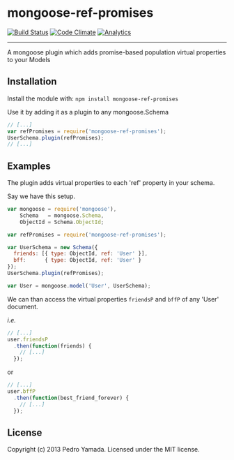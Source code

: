 mongoose-ref-promises
=====================
[![Build Status](https://secure.travis-ci.org/yamadapc/mongoose-ref-promises.png?branch=master)](http://travis-ci.org/yamadapc/mongoose-ref-promises)
[![Code Climate](https://codeclimate.com/github/yamadapc/mongoose-ref-promises.png)](https://codeclimate.com/github/yamadapc/mongoose-ref-promises)
[![Analytics](https://ga-beacon.appspot.com/UA-54450544-1/mongoose-ref-promises/README)](https://github.com/igrigorik/ga-beacon)
- - -
A mongoose plugin which adds promise-based population virtual properties to your
Models

## Installation
Install the module with: `npm install mongoose-ref-promises`

Use it by adding it as a plugin to any mongoose.Schema

```javascript
// [...]
var refPromises = require('mongoose-ref-promises');
UserSchema.plugin(refPromises);
// [...]
```

## Examples

The plugin adds virtual properties to each 'ref' property in your schema.

Say we have this setup.

```javascript
var mongoose = require('mongoose'),
    Schema   = mongoose.Schema,
    ObjectId = Schema.ObjectId;

var refPromises = require('mongoose-ref-promises');

var UserSchema = new Schema({
  friends: [{ type: ObjectId, ref: 'User' }],
  bff:      { type: ObjectId, ref: 'User' }
});
UserSchema.plugin(refPromises);

var User = mongoose.model('User', UserSchema);
```

We can than access the virtual properties ```friendsP``` and ```bffP``` of any
'User' document.

*i.e.*

```javascript
// [...]
user.friendsP
  .then(function(friends) {
    // [...]
  });
```

or

```javascript
// [...]
user.bffP
  .then(function(best_friend_forever) {
    // [...]
  });
```

## License
Copyright (c) 2013 Pedro Yamada. Licensed under the MIT license.
